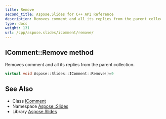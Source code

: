 ```yaml
---
title: Remove
second_title: Aspose.Slides for C++ API Reference
description: Removes comment and all its replies from the parent collection.
type: docs
weight: 131
url: /cpp/aspose.slides/icomment/remove/
---
```

## IComment::Remove method


Removes comment and all its replies from the parent collection.

```cpp
virtual void Aspose::Slides::IComment::Remove()=0
```


## See Also

* Class [IComment](../)
* Namespace [Aspose::Slides](../../)
* Library [Aspose.Slides](../../../)
